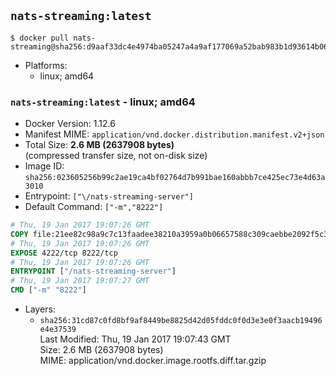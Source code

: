 ## `nats-streaming:latest`

```console
$ docker pull nats-streaming@sha256:d9aaf33dc4e4974ba05247a4a9af177069a52bab983b1d93614b066efdd6acfc
```

-	Platforms:
	-	linux; amd64

### `nats-streaming:latest` - linux; amd64

-	Docker Version: 1.12.6
-	Manifest MIME: `application/vnd.docker.distribution.manifest.v2+json`
-	Total Size: **2.6 MB (2637908 bytes)**  
	(compressed transfer size, not on-disk size)
-	Image ID: `sha256:023605256b99c2ae19ca4bf02764d7b991bae160abbb7ce425ec73e4d63a3010`
-	Entrypoint: `["\/nats-streaming-server"]`
-	Default Command: `["-m","8222"]`

```dockerfile
# Thu, 19 Jan 2017 19:07:26 GMT
COPY file:21ee82c98a9c7c13faadee38210a3959a0b06657588c309caebbe2092f5c3a14 in /nats-streaming-server 
# Thu, 19 Jan 2017 19:07:26 GMT
EXPOSE 4222/tcp 8222/tcp
# Thu, 19 Jan 2017 19:07:26 GMT
ENTRYPOINT ["/nats-streaming-server"]
# Thu, 19 Jan 2017 19:07:27 GMT
CMD ["-m" "8222"]
```

-	Layers:
	-	`sha256:31cd87c0fd8bf9af8449be8825d42d05fddc0f0d3e3e0f3aacb19496e4e37539`  
		Last Modified: Thu, 19 Jan 2017 19:07:43 GMT  
		Size: 2.6 MB (2637908 bytes)  
		MIME: application/vnd.docker.image.rootfs.diff.tar.gzip
